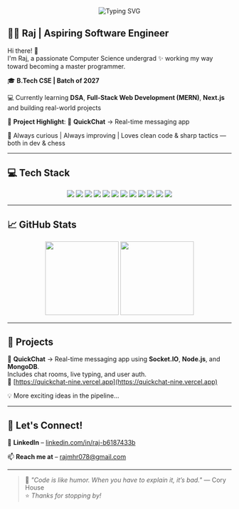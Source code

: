 <p align="center">
  <img src="https://readme-typing-svg.herokuapp.com?font=Fira+Code&weight=500&size=24&duration=3000&pause=1000&color=00FFD1&center=true&vCenter=true&width=600&height=60&lines=Building+cool+stuff+with+code+%F0%9F%9A%80" alt="Typing SVG" />
</p>


## 👨‍💻 Raj | Aspiring Software Engineer

Hi there! 👋  
I'm Raj, a passionate Computer Science undergrad ✨ working my way toward becoming a master programmer.

🎓 **B.Tech CSE | Batch of 2027**

💻 Currently learning **DSA**, **Full-Stack Web Development (MERN)**, **Next.js** and building real-world projects

🚀 **Project Highlight**: 🔄 **QuickChat** → Real-time messaging app

🌱 Always curious | Always improving | Loves clean code & sharp tactics — both in dev & chess

---

## 💻 Tech Stack
<p align="center"> 
  <img src="https://img.shields.io/badge/C++-00599C?style=for-the-badge&logo=c%2B%2B&logoColor=white" /> 
  <img src="https://img.shields.io/badge/JavaScript-F7DF1E?style=for-the-badge&logo=javascript&logoColor=black" />
  <img src="https://img.shields.io/badge/HTML5-E34F26?style=for-the-badge&logo=html5&logoColor=white" />
  <img src="https://img.shields.io/badge/CSS3-1572B6?style=for-the-badge&logo=css3&logoColor=white" />
  <img src="https://img.shields.io/badge/React-20232A?style=for-the-badge&logo=react&logoColor=61DAFB" />
  <img src="https://img.shields.io/badge/Vite-646CFF?style=for-the-badge&logo=vite&logoColor=white" />
  <img src="https://img.shields.io/badge/Node.js-339933?style=for-the-badge&logo=nodedotjs&logoColor=white" />
  <img src="https://img.shields.io/badge/Express.js-000000?style=for-the-badge&logo=express&logoColor=white" />
  <img src="https://img.shields.io/badge/MongoDB-4EA94B?style=for-the-badge&logo=mongodb&logoColor=white" />
  <img src="https://img.shields.io/badge/Git-F05032?style=for-the-badge&logo=git&logoColor=white" />
  <img src="https://img.shields.io/badge/GitHub-181717?style=for-the-badge&logo=github&logoColor=white" />
  <img src="https://img.shields.io/badge/Postman-FF6C37?style=for-the-badge&logo=postman&logoColor=white" />
</p>

---

## 📈 GitHub Stats
<p align="center">
  <img src="https://github-readme-stats.vercel.app/api?username=Raj1778&show_icons=true&theme=github_dark&hide_border=false&border_radius=10" height="165" />
  <img src="https://streak-stats.demolab.com?user=Raj1778&theme=github-dark-blue&hide_border=false&border_radius=10" height="165" />
</p>

---

## 📌 Projects 

🔄 **QuickChat** → Real-time messaging app using **Socket.IO**, **Node.js**, and **MongoDB**.  
Includes chat rooms, live typing, and user auth.  
🔗 [https://quickchat-nine.vercel.app](https://quickchat-nine.vercel.app)

💡 More exciting ideas in the pipeline...

---

## 🤝 Let's Connect!

🔗 **LinkedIn** – [linkedin.com/in/raj-b6187433b](https://www.linkedin.com/in/raj-b6187433b)  


📫 **Reach me at** – [rajmhr078@gmail.com](mailto:rajmhr078@gmail.com)

---

> 💬 *"Code is like humor. When you have to explain it, it’s bad."* — Cory House  
> ⭐️ *Thanks for stopping by!*
